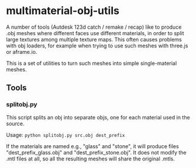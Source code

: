 # multimaterial-obj-utils

A number of tools (Autdesk 123d catch / remake / recap) like to produce .obj meshes where different faces use 
different materials, in order to split large textures among multiple texture maps. This often causes problems with obj loaders,
for example when trying to use such meshes with three.js or aframe.io.

This is a set of utilities to turn such meshes into simple single-material meshes.

## Tools

### splitobj.py
This script splits an obj into separate objs, one for each material used in the source.

Usage: `python splitobj.py src.obj dest_prefix`

If the materials are named e.g., "glass" and "stone", it will produce files "dest_prefix_glass.obj" and "dest_prefix_stone.obj".
It does not modify the .mtl files at all, so all the resulting meshes will share the original .mtls.
